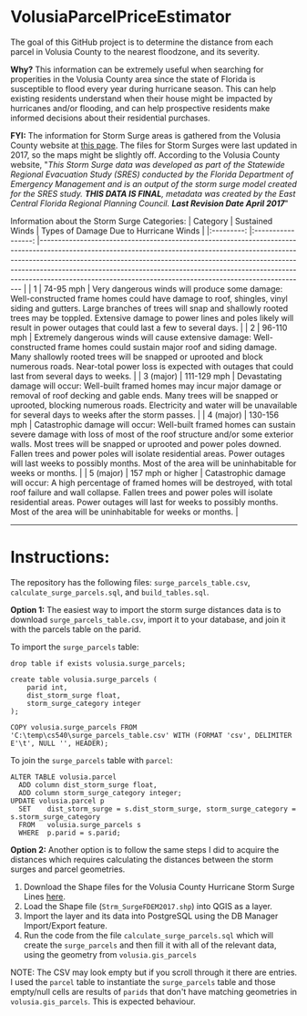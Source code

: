 # VolusiaParcelPriceEstimator
The goal of this GitHub project is to determine the distance from each parcel in Volusia County to the nearest floodzone, and its severity. 

**Why?** This information can be extremely useful when searching for properities in the Volusia County area since the state of Florida is susceptible to flood every year during hurricane season. This can help existing residents understand when their house might be impacted by hurricanes and/or flooding, and can help prospective residents make informed decisions about their residential purchases.

**FYI:** The information for Storm Surge areas is gathered from the Volusia County website at [this page](http://maps.vcgov.org/gis/download/shapes.htm). The files for Storm Surges were last updated in 2017, so the maps might be slightly off. According to the Volusia County website, "*This Storm Surge data was developed as part of the Statewide Regional Evacuation Study (SRES) conducted by the Florida Department of Emergency Management and is an output of the storm surge model created for the SRES study. **THIS DATA IS FINAL**, metadata was created by the East Central Florida Regional Planning Council. **Last Revision Date April 2017***"

Information about the Storm Surge Categories:
|  Category 	|  Sustained Winds  	| Types of Damage Due to Hurricane Winds                                                                                                                                                                                                                                                                                                                                                          	|
|:---------:	|:-----------------:	|-------------------------------------------------------------------------------------------------------------------------------------------------------------------------------------------------------------------------------------------------------------------------------------------------------------------------------------------------------------------------------------------------	|
|     1     	|     74-95 mph     	| Very dangerous winds will produce some damage: Well-constructed frame homes could have damage to roof, shingles, vinyl siding and gutters. Large branches of trees will snap and shallowly rooted trees may be toppled. Extensive damage to power lines and poles likely will result in power outages that could last a few to several days.                                                    	|
|     2     	|     96-110 mph    	| Extremely dangerous winds will cause extensive damage: Well-constructed frame homes could sustain major roof and siding damage. Many shallowly rooted trees will be snapped or uprooted and block numerous roads. Near-total power loss is expected with outages that could last from several days to weeks.                                                                                    	|
| 3 (major) 	|    111-129 mph    	| Devastating damage will occur: Well-built framed homes may incur major damage or removal of roof decking and gable ends. Many trees will be snapped or uprooted, blocking numerous roads. Electricity and water will be unavailable for several days to weeks after the storm passes.                                                                                                           	|
| 4 (major) 	|    130-156 mph    	| Catastrophic damage will occur: Well-built framed homes can sustain severe damage with loss of most of the roof structure and/or some exterior walls. Most trees will be snapped or uprooted and power poles downed. Fallen trees and power poles will isolate residential areas. Power outages will last weeks to possibly months. Most of the area will be uninhabitable for weeks or months. 	|
| 5 (major) 	| 157 mph or higher 	| Catastrophic damage will occur: A high percentage of framed homes will be destroyed, with total roof failure and wall collapse. Fallen trees and power poles will isolate residential areas. Power outages will last for weeks to possibly months. Most of the area will be uninhabitable for weeks or months.                                                                                  	|

***

# Instructions:
The repository has the following files: `surge_parcels_table.csv`, `calculate_surge_parcels.sql`, and `build_tables.sql`.

**Option 1:** The easiest way to import the storm surge distances data is to download `surge_parcels_table.csv`, import it to your database, and join it with the parcels table on the parid.

To import the `surge_parcels` table:
```postgres
drop table if exists volusia.surge_parcels;

create table volusia.surge_parcels (
	parid int, 
	dist_storm_surge float, 
	storm_surge_category integer
);

COPY volusia.surge_parcels FROM 'C:\temp\cs540\surge_parcels_table.csv' WITH (FORMAT 'csv', DELIMITER E'\t', NULL '', HEADER);
```

To join the `surge_parcels` table with `parcel`:
```postgres
ALTER TABLE volusia.parcel
  ADD column dist_storm_surge float,
  ADD column storm_surge_category integer;
UPDATE volusia.parcel p
  SET    dist_storm_surge = s.dist_storm_surge, storm_surge_category = s.storm_surge_category
  FROM   volusia.surge_parcels s
  WHERE  p.parid = s.parid;
```



**Option 2:** Another option is to follow the same steps I did to acquire the distances which requires calculating the distances between the storm surges and parcel geometries.

1. Download the Shape files for the Volusia County Hurricane Storm Surge Lines [here](http://maps.vcgov.org/gis/download/shpfiles/stormsurge.zip).
2. Load the Shape file (`Strm_SurgeFDEM2017.shp`) into QGIS as a layer.
3. Import the layer and its data into PostgreSQL using the DB Manager Import/Export feature.
4. Run the code from the file `calculate_surge_parcels.sql` which will create the `surge_parcels` and then fill it with all of the relevant data, using the geometry from `volusia.gis_parcels`

NOTE: The CSV may look empty but if you scroll through it there are entries. I used the `parcel` table to instantiate the `surge_parcels` table and those empty/null cells are results of `parids` that don't have matching geometries in `volusia.gis_parcels`. This is expected behaviour.
